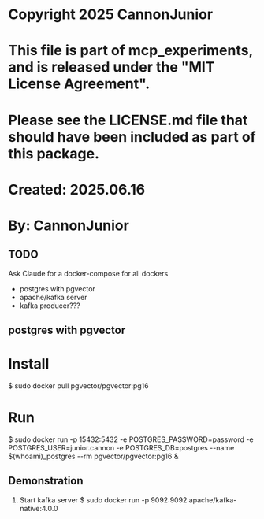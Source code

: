 # Copyright 2025 CannonJunior
  
# This file is part of mcp_experiments, and is released under the "MIT License Agreement".
# Please see the LICENSE.md file that should have been included as part of this package.
# Created: 2025.06.16
# By: CannonJunior

## TODO
Ask Claude for a docker-compose for all dockers
- postgres with pgvector
- apache/kafka server
- kafka producer???

## postgres with pgvector
# Install
$ sudo docker pull pgvector/pgvector:pg16

# Run
$ sudo docker run -p 15432:5432 -e POSTGRES_PASSWORD=password -e POSTGRES_USER=junior.cannon -e POSTGRES_DB=postgres --name $(whoami)_postgres --rm pgvector/pgvector:pg16 &

## Demonstration
1. Start kafka server
$ sudo docker run -p 9092:9092 apache/kafka-native:4.0.0
